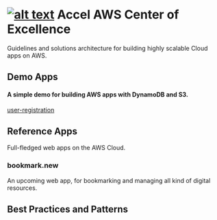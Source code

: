 
[![alt text](http://www.accelna.com/images/photo2.jpg "Accel North America")](http://www.accelna.com/)
Accel AWS Center of Excellence
==============================

Guidelines and solutions architecture for building highly scalable Cloud apps on AWS.

## Demo Apps

#### A simple demo for building AWS apps with DynamoDB and S3.
[user-registration](https://github.com/AccelNA/aws-coe/tree/master/demos/user-registration) 

## Reference Apps
Full-fledged web apps on the AWS Cloud.

### bookmark.new 
An upcoming web app, for bookmarking and managing all kind of digital resources.

## Best Practices and Patterns
